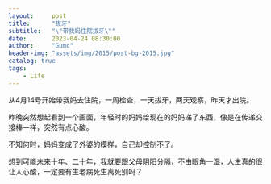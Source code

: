 ```yaml
---
layout:     post
title:      "拔牙"
subtitle:   "\"带我妈住院拔牙\""
date:       2023-04-24 08:30:00
author:     "Gumc"
header-img: "assets/img/2015/post-bg-2015.jpg"
catalog: true
tags:
    - Life
---
```

从4月14号开始带我妈去住院，一周检查，一天拔牙，两天观察，昨天才出院。

昨晚突然想起看到一个画面，年轻时的妈妈给现在的妈妈递了东西，像是在传递交接棒一样，突然有点心酸。

不知何时，妈妈变成了外婆的模样，自己却控制不了。

想到可能未来十年、二十年，我就要跟父母阴阳分隔，不由眼角一湿，人生真的很让人心酸，一定要有生老病死生离死别吗？
